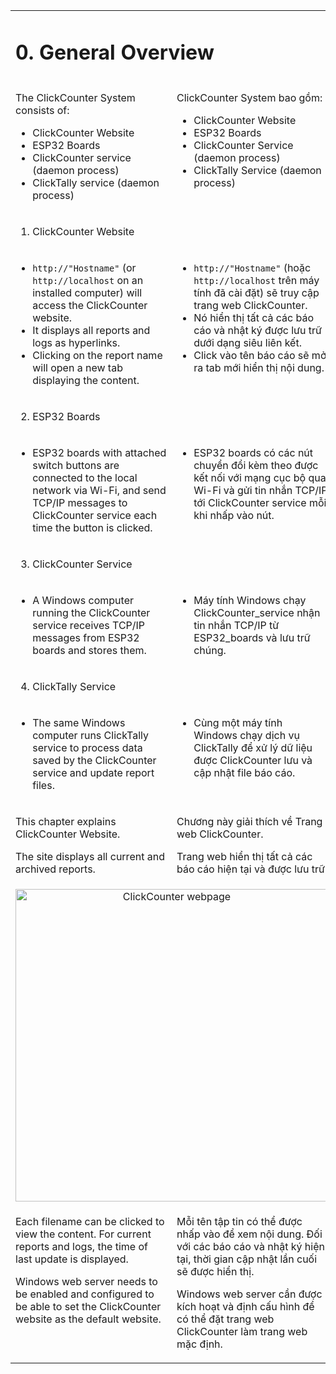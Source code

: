 <table style="border-style: none">
<tr style="border-style: none">
<td colspan=2 valign="top" style="border-style: none">

# 0. General Overview

</td>
</tr>
<tr style="border-style: none">
<td valign="top" width="50%" style="border-style: none">

The ClickCounter System consists of:

- ClickCounter Website
- ESP32 Boards
- ClickCounter service (daemon process)
- ClickTally service (daemon process)

</td>
<td valign="top" width="50%" style="border-style: none">

ClickCounter System bao gồm:

- ClickCounter Website
- ESP32 Boards
- ClickCounter Service (daemon process)
- ClickTally Service (daemon process)

</td>
</tr>
<tr style="border-style: none">
<td colspan=2 valign="top" width="100%" style="border-style: none">

1. ClickCounter Website

</td>
</tr>
<tr style="border-style: none">
<td valign="top" width="50%" style="border-style: none">

- `http://"Hostname"` (or `http://localhost` on an installed computer) will access the ClickCounter website.
- It displays all reports and logs as hyperlinks.
- Clicking on the report name will open a new tab displaying the content.

</td>
<td valign="top" width="50%" style="border-style: none">

- `http://"Hostname"` (hoặc `http://localhost` trên máy tính đã cài đặt) sẽ truy cập trang web ClickCounter.
- Nó hiển thị tất cả các báo cáo và nhật ký được lưu trữ dưới dạng siêu liên kết.
- Click vào tên báo cáo sẽ mở ra tab mới hiển thị nội dung.

</td>
</tr>
<tr style="border-style: none">
<td colspan=2 valign="top" width="100%" style="border-style: none">

2. ESP32 Boards

</td>
</tr>
<tr style="border-style: none">
<td valign="top" width="50%" style="border-style: none">

- ESP32 boards with attached switch buttons are connected to the local network via Wi-Fi, and send TCP/IP messages to ClickCounter service each time the button is clicked.

</td>
<td valign="top" width="50%" style="border-style: none">

- ESP32 boards có các nút chuyển đổi kèm theo được kết nối với mạng cục bộ qua Wi-Fi và gửi tin nhắn TCP/IP tới ClickCounter service mỗi khi nhấp vào nút.

</td>
</tr>
<tr style="border-style: none">
<td colspan=2 valign="top" width="100%" style="border-style: none">

3. ClickCounter Service

</td>
</tr>
<tr style="border-style: none">
<td valign="top" width="50%" style="border-style: none">

- A Windows computer running the ClickCounter service receives TCP/IP messages from ESP32 boards and stores them.

</td>
<td valign="top" width="50%" style="border-style: none">

- Máy tính Windows chạy ClickCounter_service nhận tin nhắn TCP/IP từ ESP32_boards và lưu trữ chúng.

</td>
</tr>
<tr style="border-style: none">
<td colspan=2 valign="top" width="100%" style="border-style: none">

4. ClickTally Service

</td>
</tr>
<tr style="border-style: none">
<td valign="top" width="50%" style="border-style: none">

- The same Windows computer runs ClickTally service to process data saved by the ClickCounter service and update report files.

</td>
<td valign="top" width="50%" style="border-style: none">

- Cùng một máy tính Windows chạy dịch vụ ClickTally để xử lý dữ liệu được ClickCounter lưu và cập nhật file báo cáo.

</td>
</tr>
<tr style="border-style: none">
<td valign="top" width="50%" style="border-style: none">

This chapter explains ClickCounter Website.

The site displays all current and archived reports.

</td>
<td valign="top" width="50%" style="border-style: none">

Chương này giải thích về Trang web ClickCounter.

Trang web hiển thị tất cả các báo cáo hiện tại và được lưu trữ.

</td>
</tr>
<tr style="border-style: none">
<td colspan=2 valign="top" align="center" width="100%" style="border-style: none">

<img src="https://github.com/leonschoi/ClickCount.en/assets/29897968/434b95a8-3963-4135-9c62-71753f798df1" alt="ClickCounter webpage" width="500"/>

</td>
</tr>
<tr style="border-style: none">
<td valign="top" width="50%" style="border-style: none">

Each filename can be clicked to view the content. For current reports and logs, the time of last update is displayed.

Windows web server needs to be enabled and configured to be able to set the ClickCounter website as the default website.

</td>
<td valign="top" width="50%" style="border-style: none">

Mỗi tên tập tin có thể được nhấp vào để xem nội dung. Đối với các báo cáo và nhật ký hiện tại, thời gian cập nhật lần cuối sẽ được hiển thị.

Windows web server cần được kích hoạt và định cấu hình để có thể đặt trang web ClickCounter làm trang web mặc định.

</td>
</tr>
</table>

